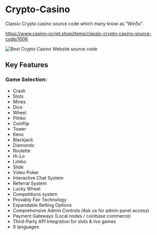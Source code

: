 # Crypto-Casino
Classic Crypto casino source code which many know as “Win5x”.

https://www.casino-script.shop/items/classic-crypto-casino-source-code/1006

![Best Crypto Casino Website source code](https://www.casino-script.shop/images/items/2volejrejnmg/cK1Ev63hcSZDjTA_1720781287.webp)

## Key Features
### Game Selection:
 - Crash
 - Slots
 - Mines
 - Dice
 - Wheel
 - Plinko
 - Coinflip
 - Tower
 - Keno
 - Blackjack
 - Diamonds
 - Roulette
 - Hi-Lo
 - Limbo
 - Slide
 - Video Poker
- Interactive Chat System
- Referral System
- Lucky Wheel
- Competitions system
- Provably Fair Technology
- Expandable Betting Options
- Comprehensive Admin Controls (Ask us for admin panel access)
- Payment Gateways (Local nodes / coinbase commerce)
- Third-Party API Integration for slots & live games
- 9 languages
